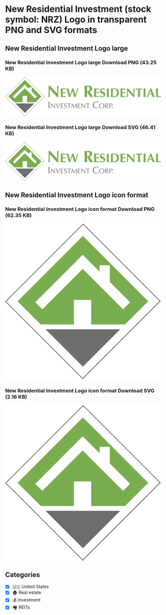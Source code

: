 # New Residential Investment (stock symbol: NRZ) Logo in transparent PNG and SVG formats

## New Residential Investment Logo large

### New Residential Investment Logo large Download PNG (43.25 KB)

![New Residential Investment Logo large Download PNG (43.25 KB)](/img/orig/NRZ_BIG-88133cdf.png)

### New Residential Investment Logo large Download SVG (46.41 KB)

![New Residential Investment Logo large Download SVG (46.41 KB)](/img/orig/NRZ_BIG-5b31ca15.svg)

## New Residential Investment Logo icon format

### New Residential Investment Logo icon format Download PNG (62.35 KB)

![New Residential Investment Logo icon format Download PNG (62.35 KB)](/img/orig/NRZ-33970d25.png)

### New Residential Investment Logo icon format Download SVG (2.16 KB)

![New Residential Investment Logo icon format Download SVG (2.16 KB)](/img/orig/NRZ-af62bcef.svg)



## Categories
- [x] 🇺🇸 United States
- [x] 🏠 Real estate
- [x] 💰 Investment
- [x] 🏘️ REITs
